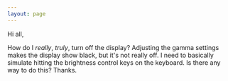 ```yaml
---
layout: page
---
```


Hi all,

How do I *really*, *truly*, turn off the display? Adjusting the gamma settings makes the display show black, but it's not really off. I need to basically simulate hitting the brightness control keys on the keyboard. Is there any way to do this?
Thanks.
